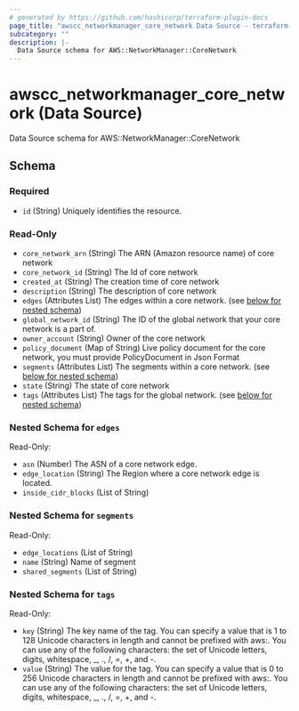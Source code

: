 ```yaml
---
# generated by https://github.com/hashicorp/terraform-plugin-docs
page_title: "awscc_networkmanager_core_network Data Source - terraform-provider-awscc"
subcategory: ""
description: |-
  Data Source schema for AWS::NetworkManager::CoreNetwork
---
```


# awscc_networkmanager_core_network (Data Source)

Data Source schema for AWS::NetworkManager::CoreNetwork



<!-- schema generated by tfplugindocs -->
## Schema

### Required

- `id` (String) Uniquely identifies the resource.

### Read-Only

- `core_network_arn` (String) The ARN (Amazon resource name) of core network
- `core_network_id` (String) The Id of core network
- `created_at` (String) The creation time of core network
- `description` (String) The description of core network
- `edges` (Attributes List) The edges within a core network. (see [below for nested schema](#nestedatt--edges))
- `global_network_id` (String) The ID of the global network that your core network is a part of.
- `owner_account` (String) Owner of the core network
- `policy_document` (Map of String) Live policy document for the core network, you must provide PolicyDocument in Json Format
- `segments` (Attributes List) The segments within a core network. (see [below for nested schema](#nestedatt--segments))
- `state` (String) The state of core network
- `tags` (Attributes List) The tags for the global network. (see [below for nested schema](#nestedatt--tags))

<a id="nestedatt--edges"></a>
### Nested Schema for `edges`

Read-Only:

- `asn` (Number) The ASN of a core network edge.
- `edge_location` (String) The Region where a core network edge is located.
- `inside_cidr_blocks` (List of String)


<a id="nestedatt--segments"></a>
### Nested Schema for `segments`

Read-Only:

- `edge_locations` (List of String)
- `name` (String) Name of segment
- `shared_segments` (List of String)


<a id="nestedatt--tags"></a>
### Nested Schema for `tags`

Read-Only:

- `key` (String) The key name of the tag. You can specify a value that is 1 to 128 Unicode characters in length and cannot be prefixed with aws:. You can use any of the following characters: the set of Unicode letters, digits, whitespace, _, ., /, =, +, and -.
- `value` (String) The value for the tag. You can specify a value that is 0 to 256 Unicode characters in length and cannot be prefixed with aws:. You can use any of the following characters: the set of Unicode letters, digits, whitespace, _, ., /, =, +, and -.


